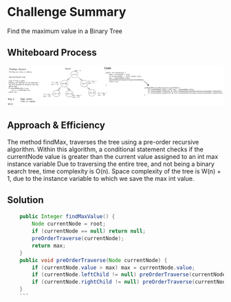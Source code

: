 # Challenge Summary
Find the maximum value in a Binary Tree

## Whiteboard Process
![image](code-challenge-16.png)

## Approach & Efficiency
The method findMax, traverses the tree using a pre-order recursive algorithm. Within this algorithm, a conditional statement checks if the currentNode value is greater than the current value assigned to an int max instance variable
Due to traversing the entire tree, and not being a binary search tree, time complexity is O(n). Space complexity of the tree is W(n) + 1, due to the instance variable to which we save the max int value.

## Solution
```java 
    public Integer findMaxValue() {
        Node currentNode = root;
        if (currentNode == null) return null;
        preOrderTraverse(currentNode);
        return max;
    } 
    public void preOrderTraverse(Node currentNode) {
        if (currentNode.value > max) max = currentNode.value;
        if (currentNode.leftChild != null) preOrderTraverse(currentNode.leftChild);
        if (currentNode.rightChild != null) preOrderTraverse(currentNode.rightChild);
    }
    ```